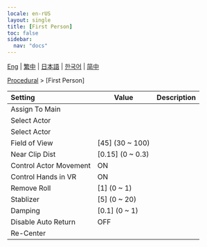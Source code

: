 ```yaml
---
locale: en-rUS
layout: single
title: [First Person]
toc: false
sidebar:
  nav: "docs"
---
```

[Eng](/dancexr/menu/2025.4/motion/first_person) | [繁中](/tw/dancexr/menu/2025.4/motion/first_person) | [日本語](/jp/dancexr/menu/2025.4/motion/first_person) | [한국어](/kr/dancexr/menu/2025.4/motion/first_person) | [简中](/zh/dancexr/menu/2025.4/motion/first_person)

[Procedural](../menu#Procedural) > [First Person]



| Setting | Value | Description |
| :--- | --- | :--- |
| Assign To Main || 
| Select Actor || 
| Select Actor |  |  |
| Field of View | [45] (30 ~ 100) | 
| Near Clip Dist | [0.15] (0 ~ 0.3) | 
| Control Actor Movement | ON | 
| Control Hands in VR | ON | 
| Remove Roll | [1] (0 ~ 1) | 
| Stablizer | [5] (0 ~ 20) | 
| Damping | [0.1] (0 ~ 1) | 
| Disable Auto Return | OFF | 
| Re-Center || 
